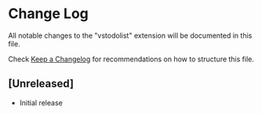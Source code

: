 # Change Log

All notable changes to the "vstodolist" extension will be documented in this file.

Check [Keep a Changelog](http://keepachangelog.com/) for recommendations on how to structure this file.

## [Unreleased]

- Initial release
